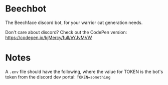 # Beechbot
The Beechface discord bot, for your warrior cat generation needs.

Don't care about discord? Check out the CodePen version: https://codepen.io/kjMercy/full/eYJvMVW

# Notes
A `.env` file should have the following, where the value for TOKEN is the bot's token from the discord dev portal:
`TOKEN=something`
